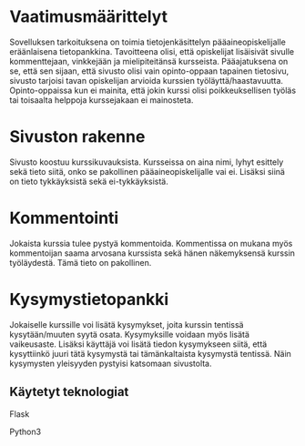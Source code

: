 # Vaatimusmäärittelyt

Sovelluksen tarkoituksena on toimia tietojenkäsittelyn pääaineopiskelijalle eräänlaisena tietopankkina. Tavoitteena olisi, että opiskelijat lisäisivät sivulle kommenttejaan, vinkkejään ja mielipiteitänsä kursseista. Pääajatuksena on se, että sen sijaan, että sivusto olisi vain opinto-oppaan tapainen tietosivu, sivusto tarjoisi tavan opiskelijan arvioida kurssien työläyttä/haastavuutta. Opinto-oppaissa kun ei mainita, että jokin kurssi olisi poikkeuksellisen työläs tai toisaalta helppoja kurssejakaan ei mainosteta. 

# Sivuston rakenne

Sivusto koostuu kurssikuvauksista. Kursseissa on aina nimi, lyhyt esittely sekä tieto siitä, onko se pakollinen pääaineopiskelijalle vai ei. Lisäksi siinä on tieto tykkäyksistä sekä ei-tykkäyksistä. 

# Kommentointi

Jokaista kurssia tulee pystyä kommentoida. Kommentissa on mukana myös kommentoijan saama arvosana kurssista sekä hänen näkemyksensä kurssin työläydestä. Tämä tieto on pakollinen. 

# Kysymystietopankki

Jokaiselle kurssille voi lisätä kysymykset, joita kurssin tentissä kysytään/muuten syytä osata. Kysymyksille voidaan myös lisätä vaikeusaste. Lisäksi käyttäjä voi lisätä tiedon kysymykseen siitä, että kysyttiinkö juuri tätä kysymystä tai tämänkaltaista kysymystä tentissä. Näin kysymysten yleisyyden pystyisi katsomaan sivustolta.

## Käytetyt teknologiat

Flask

Python3


